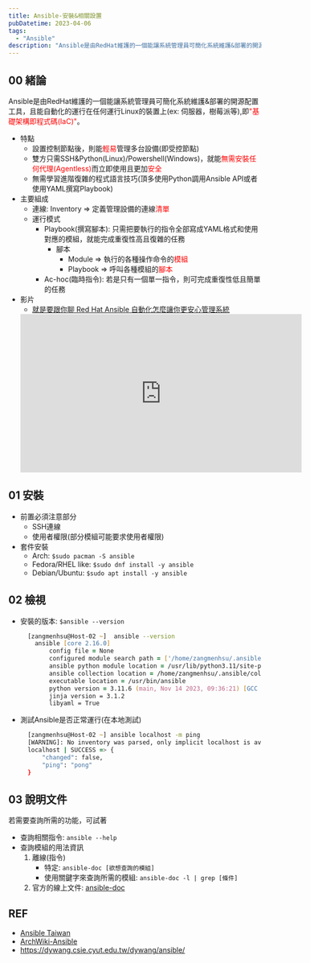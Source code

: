 ```yaml
---
title: Ansible-安裝&相關設置
pubDatetime: 2023-04-06
tags:
  - "Ansible"
description: "Ansible是由RedHat維護的一個能讓系統管理員可簡化系統維護&部署的開源配置工具，且能自動化的運行在任何運行Linux的裝置上(ex: 伺服器，樹莓派等),即"基礎架構即程式碼(IaC)"。"
---
```


## 00 緒論

Ansible是由RedHat維護的一個能讓系統管理員可簡化系統維護&部署的開源配置工具，且能自動化的運行在任何運行Linux的裝置上(ex: 伺服器，樹莓派等),即<font color=red>"基礎架構即程式碼(IaC)"</font>。

- 特點
  - 設置控制節點後，則能<font color=red>輕易</font>管理多台設備(即受控節點)
  - 雙方只需SSH&Python(Linux)/Powershell(Windows)，就能<font color=red>無需安裝任何代理(Agentless)</font>而立即使用且更加<font color=red>安全</font>
  - 無需學習進階復雜的程式語言技巧(頂多使用Python調用Ansible API或者使用YAML撰寫Playbook)
- 主要組成
  - 連線: Inventory => 定義管理設備的連線<font color=red>清單</font>
  - 運行模式
    - Playbook(撰寫腳本): 只需把要執行的指令全部寫成YAML格式和使用對應的模組，就能完成重復性高且復雜的任務
      - 腳本
        - Module => 執行的各種操作命令的<font color=red>模組</font>
        - Playbook => 呼叫各種模組的<font color=red>腳本</font>
    - Ac-hoc(臨時指令): 若是只有一個單一指令，則可完成重復性低且簡單的任務
- 影片
  - [就是要跟你聊 Red Hat Ansible 自動化怎麼讓你更安心管理系統](https://www.youtube.com/watch?v=QOMg9f6gFOs)
  <iframe width="560" height="315" src="https://www.youtube.com/embed/QOMg9f6gFOs?si=l12-juyKwRGL1Lj-" title="YouTube video player" frameborder="0" allow="accelerometer; autoplay; clipboard-write; encrypted-media; gyroscope; picture-in-picture; web-share" referrerpolicy="strict-origin-when-cross-origin" allowfullscreen></iframe>

## 01 安裝

- 前置必須注意部分
  - SSH連線
  - 使用者權限(部分模組可能要求使用者權限)
- 套件安裝
  - Arch: `$sudo pacman -S ansible`
  - Fedora/RHEL like: `$sudo dnf install -y ansible`
  - Debian/Ubuntu: `$sudo apt install -y ansible`

## 02 檢視

- 安裝的版本: `$ansible --version`
  ```zsh
    [zangmenhsu@Host-02 ~]  ansible --version
      ansible [core 2.16.0]
          config file = None
          configured module search path = ['/home/zangmenhsu/.ansible/plugins/modules', '/usr/share/ansible/plugins/modules']
          ansible python module location = /usr/lib/python3.11/site-packages/ansible
          ansible collection location = /home/zangmenhsu/.ansible/collections:/usr/share/ansible/collections
          executable location = /usr/bin/ansible
          python version = 3.11.6 (main, Nov 14 2023, 09:36:21) [GCC 13.2.1 20230801] (/usr/bin/python)
          jinja version = 3.1.2
          libyaml = True
  ```
- 測試Ansible是否正常運行(在本地測試)
  ```zsh
    [zangmenhsu@Host-02 ~] ansible localhost -m ping
    [WARNING]: No inventory was parsed, only implicit localhost is available
    localhost | SUCCESS => {
        "changed": false,
        "ping": "pong"
    }
  ```

## 03 說明文件

若需要查詢所需的功能，可試著

- 查詢相關指令: `ansible --help`
- 查詢模組的用法資訊
  1. 離線(指令)
     - 特定: `ansible-doc [欲想查詢的模組]`
     - 使用關鍵字來查詢所需的模組: `ansible-doc -l | grep [條件]`
  2. 官方的線上文件: [ansible-doc](https://docs.ansible.com/ansible/2.9/modules/modules_by_category.html)

## REF

- [Ansible Taiwan](https://ansible.tw/#!docs/installation.md)
- [ArchWiki-Ansible](https://wiki.archlinux.org/title/Ansible)
- https://dywang.csie.cyut.edu.tw/dywang/ansible/
